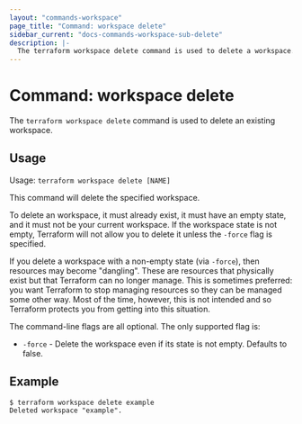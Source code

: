 ```yaml
---
layout: "commands-workspace"
page_title: "Command: workspace delete"
sidebar_current: "docs-commands-workspace-sub-delete"
description: |-
  The terraform workspace delete command is used to delete a workspace.
---
```


# Command: workspace delete

The `terraform workspace delete` command is used to delete an existing workspace.

## Usage

Usage: `terraform workspace delete [NAME]`

This command will delete the specified workspace.

To delete an workspace, it must already exist, it must have an empty state,
and it must not be your current workspace. If the workspace state is not empty,
Terraform will not allow you to delete it unless the `-force` flag is specified.

If you delete a workspace with a non-empty state (via `-force`), then resources
may become "dangling". These are resources that physically exist but that
Terraform can no longer manage. This is sometimes preferred: you want
Terraform to stop managing resources so they can be managed some other way.
Most of the time, however, this is not intended and so Terraform protects you
from getting into this situation.

The command-line flags are all optional. The only supported flag is:

* `-force` - Delete the workspace even if its state is not empty. Defaults to false.

## Example

```
$ terraform workspace delete example
Deleted workspace "example".
```
